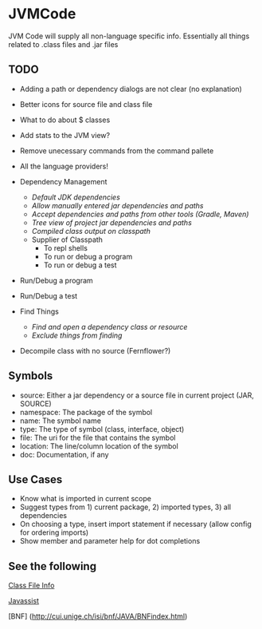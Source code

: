 # JVMCode
JVM Code will supply all non-language specific info.  Essentially all things related to .class files and .jar files

## TODO

- Adding a path or dependency dialogs are not clear (no explanation)
- Better icons for source file and class file
- What to do about $ classes
- Add stats to the JVM view?
- Remove unecessary commands from the command pallete
- All the language providers!

- Dependency Management
  - _Default JDK dependencies_
  - _Allow manually entered jar dependencies and paths_
  - _Accept dependencies and paths from other tools (Gradle, Maven)_
  - _Tree view of project jar dependencies and paths_
  - _Compiled class output on classpath_
  - Supplier of Classpath
    - To repl shells
    - To run or debug a program
    - To run or debug a test
- Run/Debug a program
- Run/Debug a test
- Find Things
  - _Find and open a dependency class or resource_
  - _Exclude things from finding_
- Decompile class with no source (Fernflower?)

## Symbols
  - source: Either a jar dependency or a source file in current project (JAR, SOURCE)
  - namespace: The package of the symbol
  - name: The symbol name
  - type: The type of symbol (class, interface, object)
  - file: The uri for the file that contains the symbol
  - location: The line/column location of the symbol
  - doc: Documentation, if any

## Use Cases
- Know what is imported in current scope
- Suggest types from 1) current package, 2) imported types, 3) all dependencies
- On choosing a type, insert import statement if necessary (allow config for ordering imports)
- Show member and parameter help for dot completions

## See the following
[Class File Info](https://docs.oracle.com/javase/specs/jvms/se8/html/jvms-4.html#jvms-4.3.2)

[Javassist](http://www.javassist.org/)

[BNF] (http://cui.unige.ch/isi/bnf/JAVA/BNFindex.html)